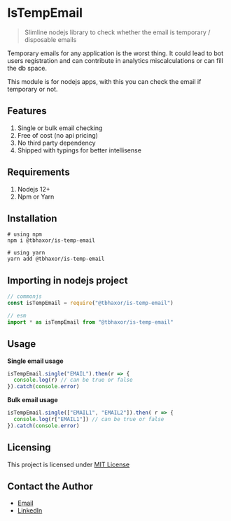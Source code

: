 # IsTempEmail

> Slimline nodejs library to check whether the email is temporary / disposable emails

Temporary emails for any application is the worst thing. It could lead to bot users registration and can contribute in analytics miscalculations or can fill the db space.

This module is for nodejs apps, with this you can check the email if temporary or not. 

## Features

1. Single or bulk email checking
2. Free of cost (no api pricing)
3. No third party dependency 
4. Shipped with typings for better intellisense

## Requirements

1. Nodejs 12+
2. Npm or Yarn


## Installation

```shell
# using npm
npm i @tbhaxor/is-temp-email

# using yarn
yarn add @tbhaxor/is-temp-email
```

## Importing in nodejs project

```js
// commonjs
const isTempEmail = require("@tbhaxor/is-temp-email")

// esm
import * as isTempEmail from "@tbhaxor/is-temp-email"
```

## Usage

**Single email usage** <br>
```js
isTempEmail.single("EMAIL").then(r => {
  console.log(r) // can be true or false
}).catch(console.error)
```

**Bulk email usage** <br>
```js
isTempEmail.single(["EMAIL1", "EMAIL2"]).then( r => {
  console.log(r["EMAIL1"]) // can be true or false
}).catch(console.error)
```

## Licensing

This project is licensed under [MIT License](https://github.com/tbhaxor/is-temp-email/blob/main/LICENSE)

## Contact the Author

+ [Email](mailto:tbhaxor@gmail.com)
+ [LinkedIn](https://linkedin.com/in/gurkirat--singh)